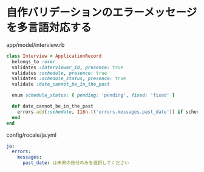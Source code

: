 # 自作バリデーションのエラーメッセージを多言語対応する

app/model/interview.rb
```ruby
class Interview < ApplicationRecord
  belongs_to :user
  validates :interviewer_id, presence: true
  validates :schedule, presence: true
  validates :schedule_status, presence: true
  validate :date_cannot_be_in_the_past

  enum schedule_status: { pending: 'pending', fixed: 'fixed' }

  def date_cannot_be_in_the_past
    errors.add(:schedule, I18n.t('errors.messages.past_date')) if schedule.present? && schedule.past?
  end
end
```

config/rocale/ja.yml
```yaml
ja:
  errors:
    messages:
      past_date: は未来の日付のみを選択してください
```
